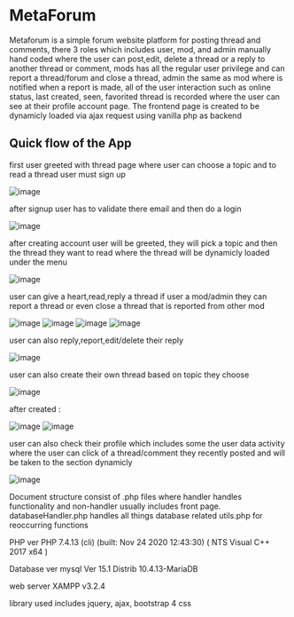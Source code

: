 # MetaForum
Metaforum is a simple forum website platform for posting thread and comments, there 3 roles which includes user, mod, and admin manually hand coded where the user can post,edit, delete a thread or a reply to another thread or comment, mods has all the regular user privilege and can report a thread/forum and close a thread, admin the same as mod where is notified when a report is made, all of the user interaction such as online status, last created, seen, favorited thread is recorded where the user can see at their profile account page. The frontend page is created to be dynamicly loaded via ajax request using vanilla php as backend



## Quick flow of the App



first user greeted with thread page where user can choose a topic and to read a thread user must sign up


![image](https://user-images.githubusercontent.com/71873035/187727680-7ed3959e-ce5b-42a7-92f4-8d9e7127791b.png)




after signup user has to validate there email and then do a login


![image](https://user-images.githubusercontent.com/71873035/187727839-e1fb23ef-7276-49d1-a228-97e022b90e7d.png)




after creating account user will be greeted, they will pick a topic and then the thread they want to read where the thread will be dynamicly loaded under the menu


![image](https://user-images.githubusercontent.com/71873035/187727909-c6f0ad6b-dede-4b81-bfc2-ef63c104c08b.png)




user can give a heart,read,reply a thread if user a mod/admin they can report a thread or even close a thread that is reported from other mod


![image](https://user-images.githubusercontent.com/71873035/187727993-c6accb16-7b5d-4303-8f6d-4a2940b7476b.png)
![image](https://user-images.githubusercontent.com/71873035/187728537-1d461dfa-ebcf-46bd-a0b6-e42249eabbf2.png)
![image](https://user-images.githubusercontent.com/71873035/187728565-bc23dcba-73f5-433a-8d43-146057428067.png)
![image](https://user-images.githubusercontent.com/71873035/187728604-01bc6893-59f0-4687-901f-990894dd5776.png)




user can also reply,report,edit/delete their reply


![image](https://user-images.githubusercontent.com/71873035/187729080-b9ffb18f-bc9a-4005-b38b-2e9692ed51dd.png)






user can also create their own thread based on topic they choose

![image](https://user-images.githubusercontent.com/71873035/187728676-ec9d4a20-dcdc-40f7-81be-f72ab53153d6.png)

after created :


![image](https://user-images.githubusercontent.com/71873035/187728762-2cb7ebd9-d409-48e4-9224-f77ed1689676.png)
![image](https://user-images.githubusercontent.com/71873035/187728786-f1347529-7440-423e-80eb-4057fa61c805.png)






user can also check their profile which includes some the user data activity where the user can click of a thread/comment they recently posted and will be taken to the section dynamicly


![image](https://user-images.githubusercontent.com/71873035/187728936-9f2ff3ce-0664-421f-b520-a7dc22cbd06b.png)




Document structure consist of .php files 
where handler handles functionality and non-handler usually includes front page.
databaseHandler.php handles all things database related
utils.php for reoccurring functions


PHP ver
PHP 7.4.13 (cli) (built: Nov 24 2020 12:43:30) ( NTS Visual C++ 2017 x64 )

Database ver
mysql  Ver 15.1 Distrib 10.4.13-MariaDB

web server
XAMPP v3.2.4

library used includes jquery, ajax, bootstrap 4 css



